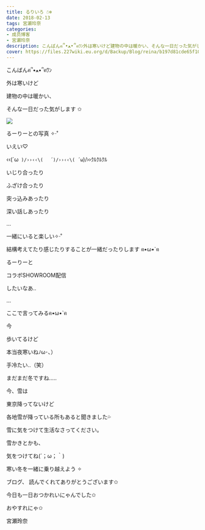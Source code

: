 ```yaml
---
title: るりいろ ☃❄
date: 2018-02-13
tags: 宮瀬玲奈
categories: 
- 成员博客
- 宮瀬玲奈
description: こんばんฅ՞•ﻌ•՞ฅﾜﾝ外は寒いけど建物の中は暖かい、そんな一日だった気がします ✩るーりーとの写真  ✧‧˚いえい♡‹‹\(´ω` )/››‹‹\(  ´)...
cover: https://files.227wiki.eu.org/d/Backup/Blog/reina/b197d81cde65f1032bfb6c3ba80d2.jpg 
---
```




こんばんฅ՞•ﻌ•՞ฅﾜﾝ







外は寒いけど

建物の中は暖かい、

そんな一日だった気がします ✩









![](https://files.227wiki.eu.org/d/Backup/Blog/reina/b197d81cde65f1032bfb6c3ba80d2.jpg)





るーりーとの写真  ✧‧˚




いえい♡

‹‹\(´ω` )/››‹‹\( 　´)/››‹‹\( ´ω`)/››ｸﾙｸﾙｸﾙ









いじり合ったり

ふざけ合ったり

突っ込みあったり

深い話しあったり


...







一緒にいると楽しい✧‧˚




結構考えてたり感じたりすることが一緒だったりします ฅ•ω•`ฅ

















るーりーと



コラボSHOWROOM配信

したいなあ..















...



ここで言ってみるฅ•ω•`ฅ

































今


歩いてるけど


本当夜寒いねﾉω･､） 










手冷たい..（笑）










まだまだ冬ですね.....










今、雪は


東京降ってないけど


各地雪が降っている所もあると聞きました💦






雪に気をつけて生活なさってください。


雪かきとかも、

気をつけてね(´；ω；｀)







寒い冬を一緒に乗り越えよう ✧







ブログ、
読んでくれてありがとうございます✩



今日も一日おつかれいにゃんでした✩




おやすれにゃ✩





宮瀬玲奈


